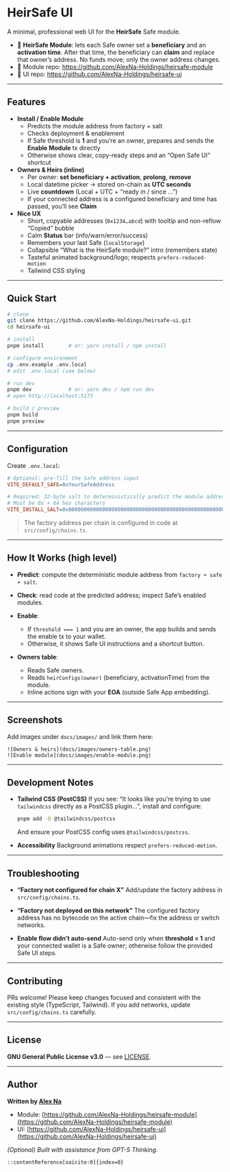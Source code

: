 
# HeirSafe UI

A minimal, professional web UI for the **HeirSafe** Safe module.

- 🧩 **HeirSafe Module**: lets each Safe owner set a **beneficiary** and an **activation time**. After that time, the beneficiary can **claim** and replace that owner’s address. No funds move; only the owner address changes.
- 🔗 Module repo: https://github.com/AlexNa-Holdings/heirsafe-module  
- 🔗 UI repo: https://github.com/AlexNa-Holdings/heirsafe-ui

---

## Features

- **Install / Enable Module**
  - Predicts the module address from factory + salt
  - Checks deployment & enablement
  - If Safe threshold is **1** and you’re an owner, prepares and sends the **Enable Module** tx directly
  - Otherwise shows clear, copy-ready steps and an “Open Safe UI” shortcut
- **Owners & Heirs (inline)**
  - Per owner: **set beneficiary + activation**, **prolong**, **remove**
  - Local datetime picker → stored on-chain as **UTC seconds**
  - Live **countdown** (Local + UTC + “ready in / since …”)
  - If your connected address is a configured beneficiary and time has passed, you’ll see **Claim**
- **Nice UX**
  - Short, copyable addresses (`0x1234…abcd`) with tooltip and non-reflow “Copied” bubble
  - Calm **Status** bar (info/warn/error/success)
  - Remembers your last Safe (`localStorage`)
  - Collapsible “What is the HeirSafe module?” intro (remembers state)
  - Tasteful animated background/logo; respects `prefers-reduced-motion`
  - Tailwind CSS styling

---

## Quick Start

```bash
# clone
git clone https://github.com/AlexNa-Holdings/heirsafe-ui.git
cd heirsafe-ui

# install
pnpm install        # or: yarn install / npm install

# configure environment
cp .env.example .env.local
# edit .env.local (see below)

# run dev
pnpm dev            # or: yarn dev / npm run dev
# open http://localhost:5173

# build / preview
pnpm build
pnpm preview
````

---

## Configuration

Create `.env.local`:

```ini
# Optional: pre-fill the Safe address input
VITE_DEFAULT_SAFE=0xYourSafeAddress

# Required: 32-byte salt to deterministically predict the module address
# Must be 0x + 64 hex characters
VITE_INSTALL_SALT=0x0000000000000000000000000000000000000000000000000000000000000000
```

> The factory address per chain is configured in code at `src/config/chains.ts`.

---

## How It Works (high level)

* **Predict**: compute the deterministic module address from `factory + safe + salt`.
* **Check**: read code at the predicted address; inspect Safe’s enabled modules.
* **Enable**:

  * If `threshold === 1` and you are an owner, the app builds and sends the enable tx to your wallet.
  * Otherwise, it shows Safe UI instructions and a shortcut button.
* **Owners table**:

  * Reads Safe owners.
  * Reads `heirConfigs(owner)` (beneficiary, activationTime) from the module.
  * Inline actions sign with your **EOA** (outside Safe App embedding).

---

## Screenshots

Add images under `docs/images/` and link them here:

```
![Owners & heirs](docs/images/owners-table.png)
![Enable module](docs/images/enable-module.png)
```

---

## Development Notes

* **Tailwind CSS (PostCSS)**
  If you see: “It looks like you're trying to use `tailwindcss` directly as a PostCSS plugin…”, install and configure:

  ```bash
  pnpm add -D @tailwindcss/postcss
  ```

  And ensure your PostCSS config uses `@tailwindcss/postcss`.

* **Accessibility**
  Background animations respect `prefers-reduced-motion`.

---

## Troubleshooting

* **“Factory not configured for chain X”**
  Add/update the factory address in `src/config/chains.ts`.

* **“Factory not deployed on this network”**
  The configured factory address has no bytecode on the active chain—fix the address or switch networks.

* **Enable flow didn’t auto-send**
  Auto-send only when **threshold = 1** and your connected wallet is a Safe owner; otherwise follow the provided Safe UI steps.

---

## Contributing

PRs welcome! Please keep changes focused and consistent with the existing style (TypeScript, Tailwind). If you add networks, update `src/config/chains.ts` carefully.

---

## License

**GNU General Public License v3.0** — see [LICENSE](./LICENSE).

---

## Author

**Written by [Alex Na](https://x.com/AlexNa)**

* Module: [https://github.com/AlexNa-Holdings/heirsafe-module](https://github.com/AlexNa-Holdings/heirsafe-module)
* UI: [https://github.com/AlexNa-Holdings/heirsafe-ui](https://github.com/AlexNa-Holdings/heirsafe-ui)

*(Optional) Built with assistance from GPT-5 Thinking.*

```
::contentReference[oaicite:0]{index=0}
